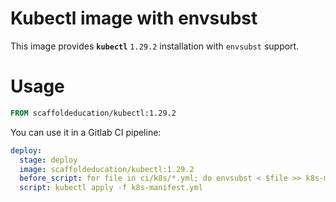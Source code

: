 # Kubectl image with envsubst

This image provides **`kubectl`** `1.29.2` installation with `envsubst` support.

# Usage

```Dockerfile
FROM scaffoldeducation/kubectl:1.29.2
```

You can use it in a Gitlab CI pipeline:

```yml
deploy:
  stage: deploy
  image: scaffoldeducation/kubectl:1.29.2
  before_script: for file in ci/k8s/*.yml; do envsubst < $file >> k8s-manifest.yml; done
  script: kubectl apply -f k8s-manifest.yml
```